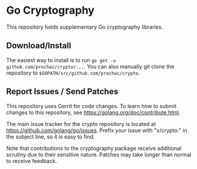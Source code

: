 # Go Cryptography

This repository holds supplementary Go cryptography libraries.

## Download/Install

The easiest way to install is to run `go get -u github.com/prochac/crypto/...`. You
can also manually git clone the repository to `$GOPATH/src/github.com/prochac/crypto`.

## Report Issues / Send Patches

This repository uses Gerrit for code changes. To learn how to submit changes to
this repository, see https://golang.org/doc/contribute.html.

The main issue tracker for the crypto repository is located at
https://github.com/golang/go/issues. Prefix your issue with "x/crypto:" in the
subject line, so it is easy to find.

Note that contributions to the cryptography package receive additional scrutiny
due to their sensitive nature. Patches may take longer than normal to receive
feedback.
